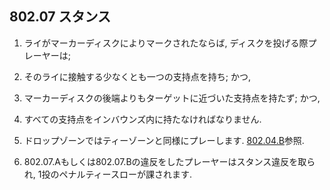 ## 802.07 スタンス

1. ライがマーカーディスクによりマークされたならば,
ディスクを投げる際プレーヤーは;

  1. そのライに接触する少なくとも一つの支持点を持ち; かつ,

  1. マーカーディスクの後端よりもターゲットに近づいた支持点を持たず; かつ,

  1. すべての支持点をインバウンズ内に持たなければなりません.

1. ドロップゾーンではティーゾーンと同様にプレーします.
[802.04.B](80204)参照.

1. 802.07.Aもしくは802.07.Bの違反をしたプレーヤーはスタンス違反を取られ,
1投のペナルティースローが課されます.
